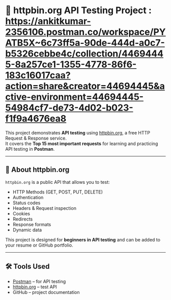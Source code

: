 # 📌 httpbin.org API Testing Project : https://ankitkumar-2356106.postman.co/workspace/PYATB5X~6c73ff5a-90de-444d-a0c7-b5326cebbe4c/collection/44694445-8a257ce1-1355-4778-86f6-183c16017caa?action=share&creator=44694445&active-environment=44694445-54984cf7-de73-4d02-b023-f1f9a4676ea8

This project demonstrates **API testing** using [httpbin.org](https://httpbin.org), a free HTTP Request & Response service.  
It covers the **Top 15 most important requests** for learning and practicing API testing in **Postman**.

---

## 📖 About httpbin.org
`httpbin.org` is a public API that allows you to test:
- HTTP Methods (GET, POST, PUT, DELETE)
- Authentication
- Status codes
- Headers & Request inspection
- Cookies
- Redirects
- Response formats
- Dynamic data

This project is designed for **beginners in API testing** and can be added to your resume or GitHub portfolio.

---

## 🛠️ Tools Used
- [Postman](https://www.postman.com/) – for API testing
- [httpbin.org](https://httpbin.org/) – test API
- GitHub – project documentation
